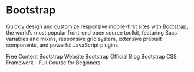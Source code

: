 # Bootstrap

Quickly design and customize responsive mobile-first sites with Bootstrap, the world’s most popular front-end open source toolkit, featuring Sass variables and mixins, responsive grid system, extensive prebuilt components, and powerful JavaScript plugins.

<ResourceGroupTitle>Free Content</ResourceGroupTitle>
<BadgeLink colorScheme='blue' badgeText='Official Website' href='https://getbootstrap.com'>Bootstrap Website</BadgeLink>
<BadgeLink colorScheme='blue' badgeText='Official Blog' href='https://blog.getbootstrap.com/2022/07/19/bootstrap-5-2-0/'>Bootstrap Official Blog</BadgeLink>
<BadgeLink badgeText='Watch' href='https://www.youtube.com/watch?v=-qfEOE4vtxE'>Bootstrap CSS Framework - Full Course for Beginners</BadgeLink>
